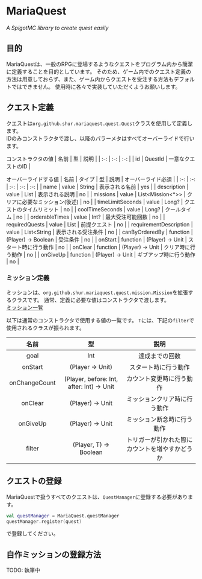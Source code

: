 # MariaQuest
_A SpigotMC library to create quest easily_

## 目的
MariaQuestは、一般のRPGに登場するようなクエストをプログラム内から簡潔に定義することを目的としています。
そのため、ゲーム内でのクエスト定義の方法は用意しておらず、また、ゲーム内からクエストを受注する方法もデフォルトではできません。
使用時に各々で実装していただくようお願いします。

## クエスト定義
クエストは`org.github.shur.mariaquest.quest.Quest`クラスを使用して定義します。  
IDのみコンストラクタで渡し、以降のパラーメタはすべてオーバーライドで行います。

コンストラクタの値
|          名前           |             型              |            説明            |
|          :-:           |             :-:             |            :-:            |
|           id           |           QuestId           | 一意なクエストのID           |


オーバーライドする値
|          名前           |    タイプ   |             型              |            説明            | オーバーライド必須 |
|          :-:           |     :-:    |             :-:             |            :-:            |       :-:       |
|          name          |    value   |            String           | 表示される名前               |       yes       |
|       description      |    value   |         List<String>        | 表示される説明               |        no       |
|        missions        |    value   |       List<Mission<*>>      | クリアに必要なミッション(後述) |        no       |
|    timeLimitSeconds    |    value   |             Long?           | クエストのタイムリミット      |        no       |
|    coolTimeSeconds     |    value   |             Long?           | クールタイム                |        no       |
|     orderableTimes     |    value   |              Int?           | 最大受注可能回数             |        no       |
|     requiredQuests     |    value   |          List<QuestId>      | 前提クエスト                 |        no       |
| requirementDescription |    value   |          List<String        | 表示される受注条件            |        no       |
|     canByOrderedBy     |  function  |     (Player) -> Boolean     | 受注条件                    |        no       |
|         onStart        |  function  |       (Player) -> Unit      | スタート時に行う動作          |        no       |
|         onClear        |  function  |       (Player) -> Unit      | クリア時に行う動作            |        no       |
|         onGiveUp       |  function  |       (Player) -> Unit      | ギブアップ時に行う動作         |        no       |

### ミッション定義
ミッションは、`org.github.shur.mariaquest.quest.mission.Mission`を拡張するクラスです。
通常、定義に必要な値はコンストラクタで渡します。  
[ミッション一覧](./src/main/java/com/github/shur/mariaquest/quest/mission)

以下は通常のコンストラクタで使用する値の一覧です。
`T`には、下記の`filter`で使用されるクラスが振られます。

|      名前     |                     型                     |                  説明                   |
|      :-:      |                    :-:                    |                   :-:                   |
|     goal      |                    Int                    | 達成までの回数                            |
|    onStart    |             (Player -> Unit)              | スタート時に行う動作                       |
| onChangeCount | (Player, before: Int, after: Int) -> Unit | カウント変更時に行う動作                    |
|    onClear    |             (Player) -> Unit              | ミッションクリア時に行う動作                |
|    onGiveUp   |             (Player) -> Unit              | ミッション断念時に行う動作                  |
|     filter    |          (Player, T) -> Boolean           | トリガーが引かれた際にカウントを増やすかどうか |

## クエストの登録
MariaQuestで扱うすべてのクエストは、`QuestManager`に登録する必要があります。

```kotlin
val questManager = MariaQuest.questManager
questManager.register(quest)
```
で登録してください。

## 自作ミッションの登録方法
TODO: 執筆中